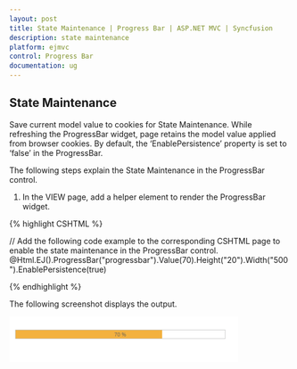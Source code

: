 ```yaml
---
layout: post
title: State Maintenance | Progress Bar | ASP.NET MVC | Syncfusion
description: state maintenance
platform: ejmvc
control: Progress Bar
documentation: ug
---
```


## State Maintenance

Save current model value to cookies for State Maintenance. While refreshing the ProgressBar widget, page retains the model value applied from browser cookies. By default, the ‘EnablePersistence’ property is set to ‘false’ in the ProgressBar.

The following steps explain the State Maintenance in the ProgressBar control.

1. In the VIEW page, add a helper element to render the ProgressBar widget.


{% highlight CSHTML  %}

// Add the following code example to the corresponding CSHTML page to enable the state maintenance in the ProgressBar control.
@Html.EJ().ProgressBar("progressbar").Value(70).Height("20").Width("500").EnablePersistence(true)

<script>
	var progress;
	$(document).ready(function () 
	{
		progress = $("#progressbar").data("ejProgressBar");
		progress.setModel({ text: progress.getValue() + " %"});
	});
</script>      
{% endhighlight %}




The following screenshot displays the output.

![](State-Maintenance_images/State-Maintenance_img1.png)



